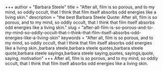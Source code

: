 +++
author = "Barbara Steele"
title = "After all, film is so porous, and to my mind, so oddly occult, that I think that film itself absorbs odd energies like a living skin."
description = "the best Barbara Steele Quote: After all, film is so porous, and to my mind, so oddly occult, that I think that film itself absorbs odd energies like a living skin."
slug = "after-all-film-is-so-porous-and-to-my-mind-so-oddly-occult-that-i-think-that-film-itself-absorbs-odd-energies-like-a-living-skin"
keywords = "After all, film is so porous, and to my mind, so oddly occult, that I think that film itself absorbs odd energies like a living skin.,barbara steele,barbara steele quotes,barbara steele quote,barbara steele sayings,barbara steele saying,quotes, sayings,quote, saying, motivation"
+++
After all, film is so porous, and to my mind, so oddly occult, that I think that film itself absorbs odd energies like a living skin.
